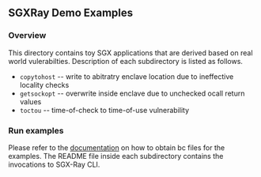 ## SGXRay Demo Examples

### Overview

This directory contains toy SGX applications that are derived based on real world vulerabilties.
Description of each subdirectory is listed as follows.

* `copytohost` -- write to abitratry enclave location due to ineffective locality checks
* `getsockopt` -- overwrite inside enclave due to unchecked ocall return values
* `toctou` -- time-of-check to time-of-use vulnerability

### Run examples

Please refer to the [documentation](../docs/bc-production.md#intel-sgx-sdk-frontend-image) on how to obtain bc files for the examples.
The README file inside each subdirectory contains the invocations to SGX-Ray CLI.
